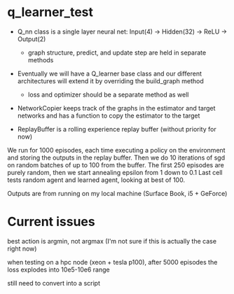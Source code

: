 # q_learner_test
  -  Q_nn class is a single layer neural net: Input(4) -> Hidden(32) -> ReLU -> Output(2)
  
      - graph structure, predict, and update step are held in separate methods
  
  - Eventually we will have a Q_learner base class and our different architectures will extend it by overriding the build_graph method
  
      - loss and optimizer should be a separate method as well
  
  - NetworkCopier keeps track of the graphs in the estimator and target networks and has a function to copy the estimator to the target
  
  - ReplayBuffer is a rolling experience replay buffer (without priority for now)
  
  We run for 1000 episodes, each time executing a policy on the environment and storing the outputs in the replay buffer.
  Then we do 10 iterations of sgd on random batches of up to 100 from the buffer.
  The first 250 episodes are purely random, then we start annealing epsilon from 1 down to 0.1
  Last cell tests random agent and learned agent, looking at best of 100.
  
  Outputs are from running on my local machine (Surface Book, i5 + GeForce)

# Current issues

  best action is argmin, not argmax (I'm not sure if this is actually the case right now)
  
  when testing on a hpc node (xeon + tesla p100), after 5000 episodes the loss explodes into 10e5-10e6 range
  
  still need to convert into a script
